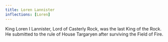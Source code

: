 ```yaml
---
title: Loren Lannister
inflections: [Loren]
---
```


King Loren I Lannister, Lord of Casterly Rock, was the last King of the Rock. He submitted to the rule of House Targaryen after surviving the Field of Fire.


